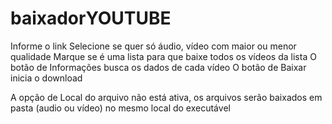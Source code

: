 # baixadorYOUTUBE
Informe o link
Selecione se quer só áudio, vídeo com maior ou menor qualidade
Marque se é uma lista para que baixe todos os vídeos da lista
O botão de Informações busca os dados de cada vídeo
O botão de Baixar inicia o download

A opção de Local do arquivo não está ativa, os arquivos serão baixados em pasta (audio ou vídeo) no mesmo local do executável
